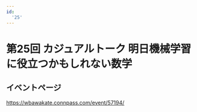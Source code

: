 ```yaml
---
id:
  '25'
---
```


# 第25回 カジュアルトーク 明日機械学習に役立つかもしれない数学

## イベントページ
https://wbawakate.connpass.com/event/57194/
